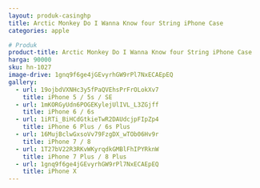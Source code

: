 ```yaml
---
layout: produk-casinghp
title: Arctic Monkey Do I Wanna Know four String iPhone Case
categories: apple

# Produk
product-title: Arctic Monkey Do I Wanna Know four String iPhone Case
harga: 90000
sku: hn-1027
image-drive: 1gnq9f6ge4jGEvyrhGW9rPl7NxECAEpEQ
gallery:
  - url: 19ojbdVXNHc3y5fPaQVEhsPrFrOLokXv7
    title: iPhone 5 / 5s / SE
  - url: 1mKORGyUdn6POGEKylejUlIVL_L3ZGjff
    title: iPhone 6 / 6s
  - url: 1iRTi_BiHCdGtkieTwR2DAUdcjpFIpZp4
    title: iPhone 6 Plus / 6s Plus
  - url: 16MujBclwGxsoVv79FzgDX_wTOb06Hv9r
    title: iPhone 7 / 8
  - url: 1T27bV22R3RKvWKyrqdkGMBlFhIPYRknW
    title: iPhone 7 Plus / 8 Plus
  - url: 1gnq9f6ge4jGEvyrhGW9rPl7NxECAEpEQ
    title: iPhone X
---
```

